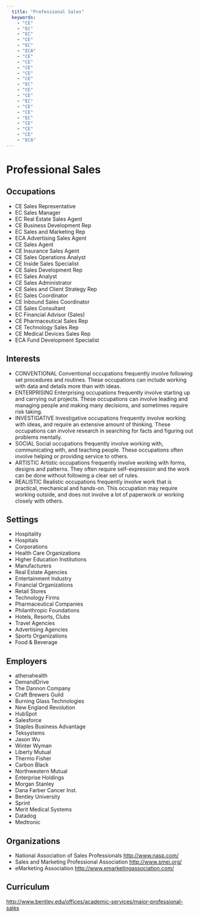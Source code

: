 ```yaml
---
  title: "Professional Sales"
  keywords: 
    - "CE"
    - "EC"
    - "EC"
    - "CE"
    - "EC"
    - "ECA"
    - "CE"
    - "CE"
    - "CE"
    - "CE"
    - "CE"
    - "EC"
    - "CE"
    - "CE"
    - "EC"
    - "CE"
    - "CE"
    - "EC"
    - "CE"
    - "CE"
    - "CE"
    - "ECA"
---
```

# Professional Sales

## Occupations


 - CE
    Sales Representative
 - EC
    Sales Manager
 - EC
    Real Estate Sales Agent
 - CE
    Business Development Rep
 - EC
    Sales and Marketing Rep
 - ECA
    Advertising Sales Agent
 - CE
    Sales Agent
 - CE
    Insurance Sales Agent
 - CE
    Sales Operations Analyst
 - CE
    Inside Sales Specialist
 - CE
    Sales Development Rep
 - EC
    Sales Analyst
 - CE
    Sales Administrator
 - CE
    Sales and Client Strategy Rep
 - EC
    Sales Coordinator
 - CE
    Inbound Sales Coordinator
 - CE
    Sales Consultant
 - EC
    Financial Advisor (Sales)
 - CE
    Pharmaceutical Sales Rep
 - CE
    Technology Sales Rep
 - CE
    Medical Devices Sales Rep
 - ECA
    Fund Development Specialist

## Interests


 - CONVENTIONAL
    Conventional occupations frequently involve following set procedures and routines. These occupations can include working with data and details more than with ideas.
 - ENTERPRISING
    Enterprising occupations frequently involve starting up and carrying out projects. These occupations can involve leading and managing people and making many decisions, and sometimes require risk taking.
 - INVESTIGATIVE
    Investigative occupations frequently involve working with ideas, and require an extensive amount of thinking. These occupations can involve research in searching for facts and figuring out problems mentally.
 - SOCIAL
    Social occupations frequently involve working with, communicating with, and teaching people. These occupations often involve helping or providing service to others.
 - ARTISTIC
    Artistic occupations frequently involve working with forms, designs and patterns. They often require self-expression and the work can be done without following a clear set of rules.
 - REALISTIC
    Realistic occupations frequently involve work that is practical, mechanical and hands-on. This occupation may require working outside, and does not involve a lot of paperwork or working closely with others.

## Settings


 - Hospitality
 - Hospitals
 - Corporations
 - Health Care Organizations
 - Higher Education Institutions
 - Manufacturers
 - Real Estate Agencies
 - Entertainment Industry
 - Financial Organizations
 - Retail Stores
 - Technology Firms
 - Pharmaceutical Companies
 - Philanthropic Foundations
 - Hotels, Resorts, Clubs
 - Travel Agencies
 - Advertising Agencies
 - Sports Organizations
 - Food & Beverage

## Employers


 - athenahealth
 - DemandDrive
 - The Dannon Company
 - Craft Brewers Guild
 - Burning Glass Technologies
 - New England Revolution
 - HubSpot
 - Salesforce
 - Staples Business Advantage
 - Teksystems
 - Jason Wu
 - Winter Wyman
 - Liberty Mutual
 - Thermo Fisher
 - Carbon Black
 - Northwestern Mutual
 - Enterprise Holdings
 - Morgan Stanley
 - Dana Farber Cancer Inst.
 - Bentley University
 - Sprint
 - Merit Medical Systems
 - Datadog
 - Medtronic

## Organizations


 - National Association of Sales Professionals
    http://www.nasp.com/
 - Sales and Marketing Professional Association
    http://www.smei.org/
 - eMarketing Association
    http://www.emarketingassociation.com/

## Curriculum


http://www.bentley.edu/offices/academic-services/major-professional-sales
